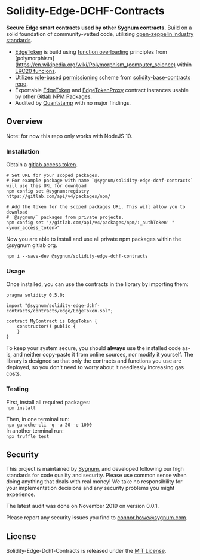 # Solidity-Edge-DCHF-Contracts

**Secure Edge smart contracts used by other Sygnum contracts.** Build on a solid foundation of community-vetted code, utilizing [open-zeppelin industry standards](https://github.com/OpenZeppelin/openzeppelin-contracts). 

 * [EdgeToken](contracts/edge/EdgeToken.sol) is build using [function overloading](https://solidity.readthedocs.io/en/v0.4.21/contracts.html#function-overloading) principles from [polymorphism](https://en.wikipedia.org/wiki/Polymorphism_(computer_science) within [ERC20 funcions](https://gitlab.com/sygnum/blockchain-engineering/ethereum/solidity-base-contracts/contracts/edge/ERC20/).
 * Utilizes [role-based permissioning](https://gitlab.com/sygnum/blockchain-engineering/ethereum/solidity-base-contracts/contracts/role) scheme from [solidity-base-contracts repo](https://gitlab.com/sygnum/blockchain-engineering/ethereum/solidity-base-contracts/).
 * Exportable [EdgeToken](contracts/edge/EdgeToken.sol) and [EdgeTokenProxy](contracts/edge/EdgeTokenProxy.sol) contract instances usable by other [Gitlab NPM Packages](https://docs.gitlab.com/ee/user/packages/npm_registry/).
 * Audited by [Quantstamp](https://quantstamp.com/) with no major findings.

## Overview

Note: for now this repo only works with NodeJS 10.

### Installation

Obtain a [gitlab access token](https://docs.gitlab.com/ee/user/profile/personal_access_tokens.html).

```console
# Set URL for your scoped packages.
# For example package with name `@sygnum/solidity-edge-dchf-contracts` will use this URL for download
npm config set @sygnum:registry https://gitlab.com/api/v4/packages/npm/

# Add the token for the scoped packages URL. This will allow you to download
# `@sygnum/` packages from private projects.
npm config set '//gitlab.com/api/v4/packages/npm/:_authToken' "<your_access_token>"
```

Now you are able to install and use all private npm packages within the @sygnum gitlab org. 
```console
npm i --save-dev @sygnum/solidity-edge-dchf-contracts
```


### Usage

Once installed, you can use the contracts in the library by importing them:

```solidity
pragma solidity 0.5.0;

import "@sygnum/solidity-edge-dchf-contracts/contracts/edge/EdgeToken.sol";

contract MyContract is EdgeToken {
    constructor() public {
    }
}
```

To keep your system secure, you should **always** use the installed code as-is, and neither copy-paste it from online sources, nor modify it yourself. The library is designed so that only the contracts and functions you use are deployed, so you don't need to worry about it needlessly increasing gas costs.

### Testing

First, install all required packages:  
`npm install`  

Then, in one terminal run:  
`npx ganache-cli -q -a 20 -e 1000`  
In another terminal run:  
`npx truffle test`

## Security

This project is maintained by [Sygnum](https://www.sygnum.com/), and developed following our high standards for code quality and security. Please use common sense when doing anything that deals with real money! We take no responsibility for your implementation decisions and any security problems you might experience.

The latest audit was done on November 2019 on version 0.0.1.

Please report any security issues you find to connor.howe@sygnum.com.

## License

Solidity-Edge-Dchf-Contracts is released under the [MIT License](LICENSE).
